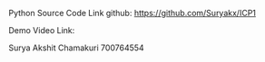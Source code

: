 Python Source Code Link github: https://github.com/Suryakx/ICP1

Demo Video Link:

Surya Akshit Chamakuri
700764554
